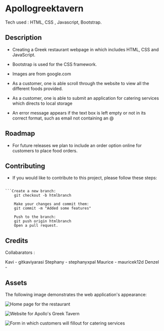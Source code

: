 # Apollogreektavern

Tech used : HTML, CSS , Javascript, Bootstrap.


## Description

* Creating a Greek restaurant webpage in which includes HTML, CSS and JavaScript.

* Bootstrap is used for the CSS framework. 

* Images are from google.com 

* As a customer, one is able scroll through the website to view all the different foods provided.

* As a customer, one is able to submit an application for catering services which directs to local storage 

* An error message appears if the text box is left empty or not in its correct format, such as email not containing an @


## Roadmap

* For future releases we plan to include an order option online for customers to place food orders. 


## Contributing

* If you would like to contribute to this project, please follow these steps:

``` Fork the repository. 
    
```Create a new branch:
    git checkout -b htmlbranch

    Make your changes and commit them:
    git commit -m "Added some features"

    Push to the branch:
    git push origin htmlbranch
    Open a pull request. 
```

## Credits

Collabarators : 

Kavi - gitkaviyarasi
Stephany - stephanyxpal
Maurice - mauricek12d
Denzel - 

## Assets

The following image demonstrates the web application's appearance:

![Home page for the restaurant](./landingpage.jpg)

![Website for Apollo's Greek Tavern](./demo.PNG)

![Form in which customers will fillout for catering services](./demo2.PNG)

